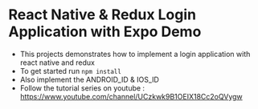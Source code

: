 # React Native & Redux Login Application with Expo Demo

* This projects demonstrates how to implement a login application with react native and redux
* To get started run `npm install`
* Also implement the ANDROID_ID & IOS_ID
* Follow the tutorial series on youtube : https://www.youtube.com/channel/UCzkwk9B1OEIX18Cc2oQVygw
